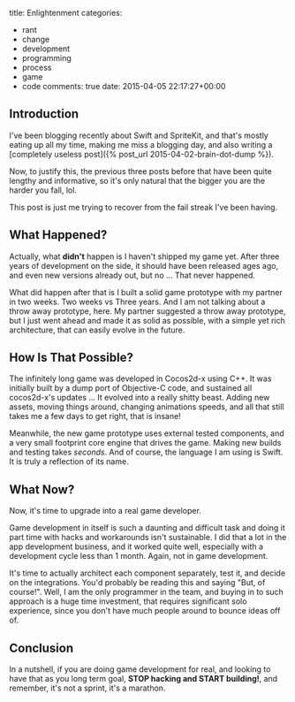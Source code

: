 title: Enlightenment
categories:
- rant
- change
- development
- programming
- process
- game
- code
comments: true
date: 2015-04-05 22:17:27+00:00

## Introduction

I've been blogging recently about Swift and SpriteKit, and that's mostly eating up all my time, making me miss a blogging day, and also writing a [completely useless post]({% post_url 2015-04-02-brain-dot-dump %}).

Now, to justify this, the previous three posts before that have been quite lengthy and informative, so it's only natural that the bigger you are the harder you fall, lol.

This post is just me trying to recover from the fail streak I've been having.

## What Happened?

Actually, what __didn't__ happen is I haven't shipped my game yet. After three years of development on the side, it should have been released ages ago, and even new versions already out, but no ... That never happened.

What did happen after that is I built a solid game prototype with my partner in two weeks. Two weeks vs Three years. And I am not talking about a throw away prototype, here. My partner suggested a throw away prototype, but I just went ahead and made it as solid as possible, with a simple yet rich architecture, that can easily evolve in the future.

## How Is That Possible?

The infinitely long game was developed in Cocos2d-x using C++. It was initially built by a dump port of Objective-C code, and sustained all cocos2d-x's updates ... It evolved into a really shitty beast. Adding new assets, moving things around, changing animations speeds, and all that still takes me a few days to get right, that is insane!

Meanwhile, the new game prototype uses external tested components, and a very small footprint core engine that drives the game. Making new builds and testing takes _seconds_. And of course, the language I am using is Swift. It is truly a reflection of its name.

## What Now?

Now, it's time to upgrade into a real game developer. 

Game development in itself is such a daunting and difficult task and doing it part time with hacks and workarounds isn't sustainable. I did that a lot in the app development business, and it worked quite well, especially with a development cycle less than 1 month. Again, not in game development.

It's time to actually architect each component separately, test it, and decide on the integrations. You'd probably be reading this and saying "But, of course!". Well, I am the only programmer in the team, and buying in to such approach is a huge time investment, that requires significant solo experience, since you don't have much people around to bounce ideas off of.

## Conclusion

In a nutshell, if you are doing game development for real, and looking to have that as you long term goal, __STOP hacking and START building!__, and remember, it's not a sprint, it's a marathon.
